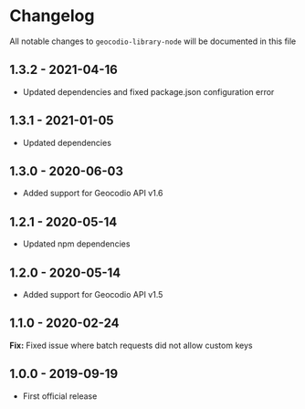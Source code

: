 # Changelog

All notable changes to `geocodio-library-node` will be documented in this file

## 1.3.2 - 2021-04-16

- Updated dependencies and fixed package.json configuration error

## 1.3.1 - 2021-01-05

- Updated dependencies

## 1.3.0 - 2020-06-03

- Added support for Geocodio API v1.6

## 1.2.1 - 2020-05-14

- Updated npm dependencies

## 1.2.0 - 2020-05-14

- Added support for Geocodio API v1.5

## 1.1.0 - 2020-02-24

**Fix:** Fixed issue where batch requests did not allow custom keys

## 1.0.0 - 2019-09-19

- First official release
